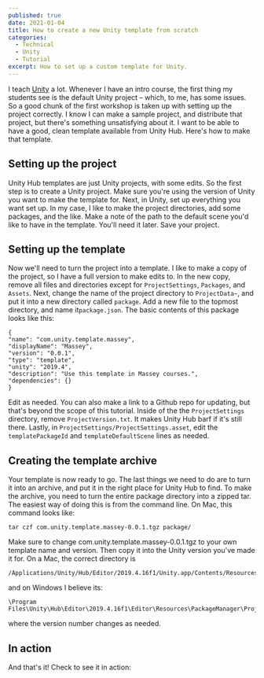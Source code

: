 ```yaml
---
published: true
date: 2021-01-04
title: How to create a new Unity template from scratch
categories:
  - Technical
  - Unity
  - Tutorial
excerpt: How to set up a custom template for Unity.
---
```

I teach [Unity](http://www.unity3d.com) a lot. Whenever I have an intro course, the first thing my students see is the default Unity project – which, to me, has some issues. So a good chunk of the first workshop is taken up with setting up the project correctly. I know I can make a sample project, and distribute that project, but there's something unsatisfying about it. I want to be able to have a good, clean template available from Unity Hub.
Here's how to make that template.
## **Setting up the project**
Unity Hub templates are just Unity projects, with some edits. So the first step is to create a Unity project. Make sure you're using the version of Unity you want to make the template for.
Next, in Unity, set up everything you want set up. In my case, I like to make the project directories, add some packages, and the like.
<img src="https://www.lucashaley.com/media/posts/184/Screen-Shot-2021-01-04-at-4.37.31-PM.png" alt="" class="i-amphtml-fill-content i-amphtml-replaced-content i-amphtml-ghost" style="box-sizing: content-box; margin: auto; padding: 0px !important; display: block; height: 0px; max-height: 100%; max-width: 100%; min-height: 100%; min-width: 100%; width: 0px; border: none !important; visibility: hidden !important; position: absolute; inset: 0px;">
Make a note of the path to the default scene you'd like to have in the template. You'll need it later.
Save your project.
## **Setting up the template**
Now we'll need to turn the project into a template. I like to make a copy of the project, so I have a full version to make edits to.
In the new copy, remove all files and directories except for `ProjectSettings`, `Packages`, and `Assets`.
<img src="https://www.lucashaley.com/media/posts/184/Screen-Shot-2021-01-04-at-4.39.04-PM.png" alt="" class="i-amphtml-fill-content i-amphtml-replaced-content i-amphtml-ghost" style="box-sizing: content-box; margin: auto; padding: 0px !important; display: block; height: 0px; max-height: 100%; max-width: 100%; min-height: 100%; min-width: 100%; width: 0px; border: none !important; visibility: hidden !important; position: absolute; inset: 0px;">
Next, change the name of the project directory to `ProjectData~`, and put it into a new directory called `package`.
<img src="https://www.lucashaley.com/media/posts/184/Screen-Shot-2021-01-04-at-4.39.50-PM.png" alt="" class="i-amphtml-fill-content i-amphtml-replaced-content i-amphtml-ghost" style="box-sizing: content-box; margin: auto; padding: 0px !important; display: block; height: 0px; max-height: 100%; max-width: 100%; min-height: 100%; min-width: 100%; width: 0px; border: none !important; visibility: hidden !important; position: absolute; inset: 0px;">
Add a new file to the topmost directory, and name it`package.json`.
<img src="https://www.lucashaley.com/media/posts/184/Screen-Shot-2021-01-04-at-4.41.09-PM.png" alt="" class="i-amphtml-fill-content i-amphtml-replaced-content i-amphtml-ghost" style="box-sizing: content-box; margin: auto; padding: 0px !important; display: block; height: 0px; max-height: 100%; max-width: 100%; min-height: 100%; min-width: 100%; width: 0px; border: none !important; visibility: hidden !important; position: absolute; inset: 0px;">
The basic contents of this package looks like this:
```
{
"name": "com.unity.template.massey",
"displayName": "Massey",
"version": "0.0.1",
"type": "template",
"unity": "2019.4",
"description": "Use this template in Massey courses.",
"dependencies": {}
}
```
Edit as needed.
You can also make a link to a Github repo for updating, but that's beyond the scope of this tutorial.
Inside of the the `ProjectSettings` directory, remove `ProjectVersion.txt`. It makes Unity Hub barf if it's still there.
Lastly, in `ProjectSettings/ProjectSettings.asset`, edit the `templatePackageId` and `templateDefaultScene` lines as needed.
## **Creating the template archive**
Your template is now ready to go. The last things we need to do are to turn it into an archive, and put it in the right place for Unity Hub to find.
To make the archive, you need to turn the entire package directory into a zipped tar. The easiest way of doing this is from the command line. On Mac, this command looks like:
```
tar czf com.unity.template.massey-0.0.1.tgz package/
```
Make sure to change com.unity.template.massey-0.0.1.tgz to your own template name and version.
Then copy it into the Unity version you've made it for.
On a Mac, the correct directory is
```
/Applications/Unity/Hub/Editor/2019.4.16f1/Unity.app/Contents/Resources/PackageManager/ProjectTemplates
```

and on Windows I believe its:

```
\Program Files\Unity\Hub\Editor\2019.4.16f1\Editor\Resources\PackageManager\ProjectTemplates
```

where the version number changes as needed.
<h2 style="text-align: start"><strong>In action</strong></h2>
And that's it! Check to see it in action:
